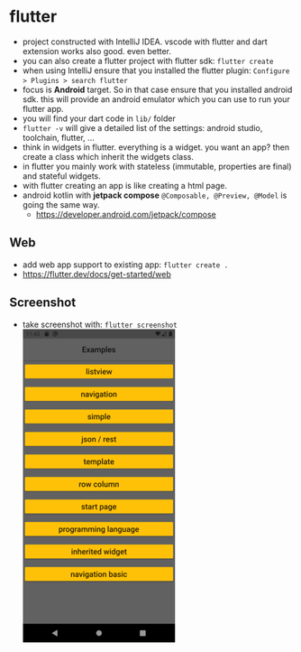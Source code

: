 # flutter
* project constructed with IntelliJ IDEA. vscode with flutter and dart extension works also good. even better.
* you can also create a flutter project with flutter sdk: `flutter create`
* when using IntelliJ ensure that you installed the flutter plugin: `Configure > Plugins > search flutter`
* focus is __Android__ target. So in that case ensure that you installed android sdk. this will provide an android emulator which you can use to run your flutter app.
* you will find your dart code in `lib/` folder
* `flutter -v` will give a detailed list of the settings: android studio, toolchain, flutter, ...
* think in widgets in flutter. everything is a widget. you want an app? then create a class which inherit the widgets class.
* in flutter you mainly work with stateless (immutable, properties are final) and stateful widgets.
* with flutter creating an app is like creating a html page. 
* android kotlin with __jetpack compose__ `@Composable, @Preview, @Model` is going the same way.
    * https://developer.android.com/jetpack/compose

Web
---
* add web app support to existing app: `flutter create .`
* https://flutter.dev/docs/get-started/web

Screenshot
-----------
* take screenshot with: `flutter screenshot`
\
![](screenshot.png)

